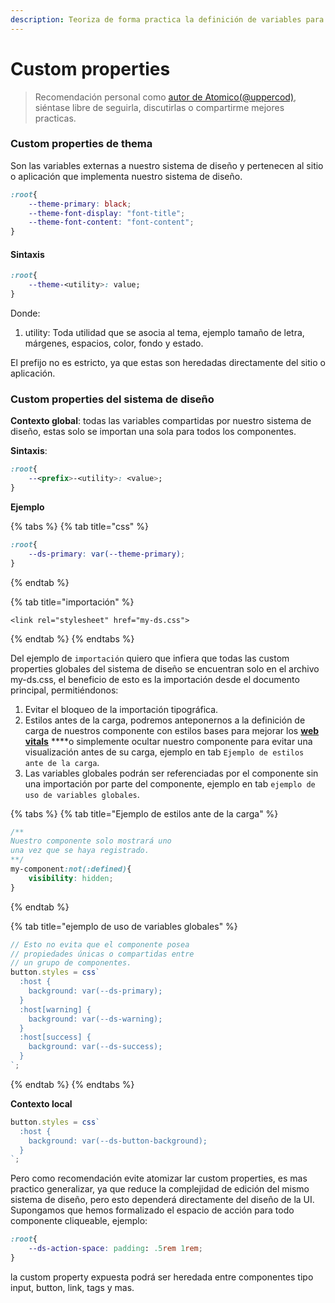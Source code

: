 ```yaml
---
description: Teoriza de forma practica la definición de variables para sistemas de diseño
---
```


# Custom properties

> Recomendación personal como [autor de Atomico\(@uppercod\)](https://twitter.com/uppercod), siéntase libre de seguirla, discutirlas o compartirme mejores practicas.

### Custom properties de thema

Son las variables externas a nuestro sistema de diseño y pertenecen al sitio o aplicación que implementa nuestro sistema de diseño.

```css
:root{
    --theme-primary: black;
    --theme-font-display: "font-title";
    --theme-font-content: "font-content";
}
```

#### Sintaxis

```css
:root{
    --theme-<utility>: value;
}
```

Donde: 

1. utility: Toda utilidad que se asocia al tema, ejemplo tamaño de letra, márgenes, espacios, color, fondo y estado.

El prefijo no es estricto, ya que estas son heredadas directamente del sitio o aplicación.

### Custom properties del sistema de diseño

**Contexto global**: todas las variables compartidas por nuestro sistema de diseño, estas solo se importan una sola para todos los componentes.

**Sintaxis**: 

```css
:root{
    --<prefix>-<utility>: <value>;
}
```

**Ejemplo**

{% tabs %}
{% tab title="css" %}
```css
:root{
    --ds-primary: var(--theme-primary);
}
```
{% endtab %}

{% tab title="importación" %}
```markup
<link rel="stylesheet" href="my-ds.css">
```
{% endtab %}
{% endtabs %}

Del ejemplo de `importación` quiero que infiera que todas las custom properties globales del sistema de diseño se encuentran solo en el archivo my-ds.css, el beneficio de esto es la importación desde el documento principal, permitiéndonos:

1.  Evitar el bloqueo de la importación tipográfica. 
2. Estilos antes de la carga, podremos anteponernos a la definición de carga de nuestros componente con estilos bases para mejorar los [**web vitals**](https://web.dev/vitals/) ****o simplemente ocultar nuestro componente para evitar una visualización antes de su carga, ejemplo en tab `Ejemplo de estilos ante de la carga`.
3. Las variables globales podrán ser referenciadas por el componente sin una importación por parte del componente, ejemplo en tab `ejemplo de uso de variables globales`.

{% tabs %}
{% tab title="Ejemplo de estilos ante de la carga" %}
```css
/**
Nuestro componente solo mostrará uno
una vez que se haya registrado.
**/
my-component:not(:defined){
    visibility: hidden;
}
```
{% endtab %}

{% tab title="ejemplo de uso de variables globales" %}
```javascript
// Esto no evita que el componente posea 
// propiedades únicas o compartidas entre 
// un grupo de componentes.
button.styles = css`
  :host {
    background: var(--ds-primary);
  }
  :host[warning] {
    background: var(--ds-warning);
  }
  :host[success] {
    background: var(--ds-success);
  }
`;
```
{% endtab %}
{% endtabs %}

**Contexto local**

```javascript
button.styles = css`
  :host {
    background: var(--ds-button-background);
  }
`;
```

Pero como recomendación evite atomizar lar custom properties, es mas practico generalizar, ya que reduce la complejidad de edición del mismo sistema de diseño, pero esto dependerá directamente del diseño de la UI. Supongamos que hemos formalizado el espacio de acción para todo componente cliqueable, ejemplo: 

```css
:root{
    --ds-action-space: padding: .5rem 1rem;
}
```

la custom property expuesta podrá ser heredada entre componentes tipo input, button, link, tags y mas.  

